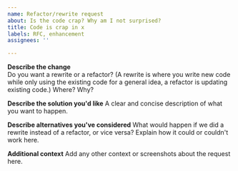 ```yaml
---
name: Refactor/rewrite request
about: Is the code crap? Why am I not surprised?
title: Code is crap in x
labels: RFC, enhancement
assignees: ''

---
```


**Describe the change**  
Do you want a rewrite or a refactor? (A rewrite is where you write new code while only using the existing code for a general idea, a refactor is updating existing code.) Where? Why?

**Describe the solution you'd like**
A clear and concise description of what you want to happen.

**Describe alternatives you've considered**
What would happen if we did a rewrite instead of a refactor, or vice versa? Explain how it could or couldn't work here.

**Additional context**
Add any other context or screenshots about the request here.
